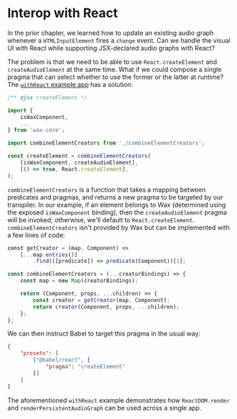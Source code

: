 # Interop with React

In the prior chapter, we learned how to update an existing audio graph whenever a `HTMLInputElement` fires a `change` event. Can we handle the visual UI with React while supporting JSX-declared audio graphs with React?

The problem is that we need to be able to use `React.createElement` and `createAudioElement` at the same time. What if we could compose a single pragma that can select whether to use the former or the latter at runtime? The [`withReact` example app](https://github.com/jamesseanwright/wax/blob/master/example/src/withReact.jsx) has a solution:

```js
/** @jsx createElement */

import {
    isWaxComponent,
    ...
} from 'wax-core';

import combineElementCreators from './combineElementCreators';

const createElement = combineElementCreators(
    [isWaxComponent, createAudioElement],
    [() => true, React.createElement],
);
```

`combineElementCreators` is a function that takes a mapping between predicates and pragmas, and returns a new pragma to be targeted by our transpiler. In our example, if an element belongs to Wax (determined using the exposed `isWaxComponent` binding), then the `createAudioElement` pragma will be invoked; otherwise, we'll default to `React.createElement`. `combineElementCreators` isn't provided by Wax but can be implemented with a few lines of code:

```js
const getCreator = (map, Component) =>
    [...map.entries()]
        .find(([predicate]) => predicate(Component))[1];

const combineElementCreators = (...creatorBindings) => {
    const map = new Map(creatorBindings);

    return (Component, props, ...children) => {
        const creator = getCreator(map, Component);
        return creator(Component, props, ...children);
    };
};
```

We can then instruct Babel to target this pragma in the usual way:

```json
{
    "presets": [
        ["@babel/react", {
            "pragma": "createElement"
        }]
    ]
}
```

The aforementioned `withReact` example demonstrates how `ReactDOM.render` and `renderPersistentAudioGraph` can be used across a single app.
